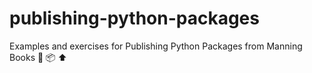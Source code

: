 # publishing-python-packages
Examples and exercises for Publishing Python Packages from Manning Books 🐍 📦 ⬆️
